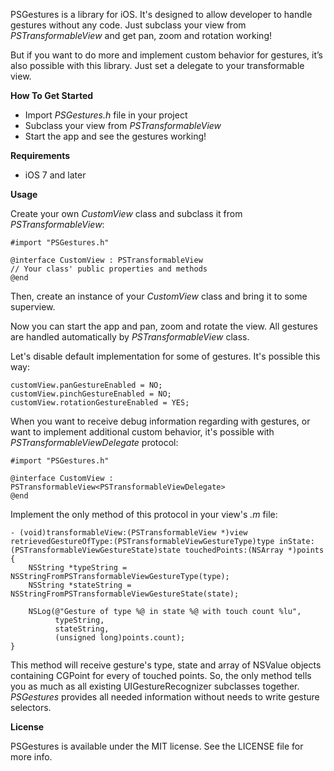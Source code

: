 PSGestures is a library for iOS. It's designed to allow developer to handle gestures without any code. Just subclass your view from *PSTransformableView* and get pan, zoom and rotation working!

But if you want to do more and implement custom behavior for gestures, it’s also possible with this library. Just set a delegate to your transformable view.

**How To Get Started**

* Import *PSGestures.h* file in your project
* Subclass your view from *PSTransformableView*
* Start the app and see the gestures working!


**Requirements**
* iOS 7 and later

**Usage**

Create your own *CustomView* class and subclass it from *PSTransformableView*:

    #import "PSGestures.h"
    
    @interface CustomView : PSTransformableView
    // Your class' public properties and methods
    @end


Then, create an instance of your *CustomView* class and bring it to some superview.

Now you can start the app and pan, zoom and rotate the view. All gestures are handled automatically by *PSTransformableView* class.

Let's disable default implementation for some of gestures. It's possible this way:

    customView.panGestureEnabled = NO;
    customView.pinchGestureEnabled = NO;
    customView.rotationGestureEnabled = YES;

When you want to receive debug information regarding with gestures, or want to implement additional custom behavior, it's possible with *PSTransformableViewDelegate* protocol:

    #import "PSGestures.h"
    
    @interface CustomView : PSTransformableView<PSTransformableViewDelegate>
    @end

Implement the only method of this protocol in your view's *.m* file:

    - (void)transformableView:(PSTransformableView *)view retrievedGestureOfType:(PSTransformableViewGestureType)type inState:(PSTransformableViewGestureState)state touchedPoints:(NSArray *)points
    {
        NSString *typeString = NSStringFromPSTransformableViewGestureType(type);
        NSString *stateString = NSStringFromPSTransformableViewGestureState(state);
        
        NSLog(@"Gesture of type %@ in state %@ with touch count %lu",
              typeString,
              stateString,
              (unsigned long)points.count);
    }

This method will receive gesture's type, state and array of NSValue objects containing CGPoint for every of touched points. So, the only method tells you as much as all existing UIGestureRecognizer subclasses together. *PSGestures* provides all needed information without needs to write gesture selectors.

**License**

PSGestures is available under the MIT license. See the LICENSE file for more info.